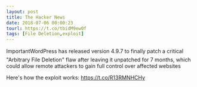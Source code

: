 ```yaml
---
layout: post
title: The Hacker News
date: 2018-07-06 00:00:23
tourl: https://t.co/tbidM9ew0f
tags: [File Deletion,exploit]
---
```

ImportantWordPress has released version 4.9.7 to finally patch a critical "Arbitrary File Deletion" flaw after leaving it unpatched for 7 months, which could allow remote attackers to gain full control over affected websites

Here's how the exploit works: https://t.co/R13RMNHCHy